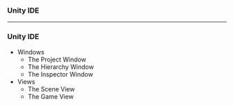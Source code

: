 ### Unity IDE

------------------------------------------------------------------

### Unity IDE

* Windows
  * The Project Window
  * The Hierarchy Window
  * The Inspector Window
* Views
  * The Scene View
  * The Game View

